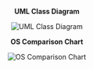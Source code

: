 <div align="center">
  <p><strong>UML Class Diagram</strong></p>
  <img src="https://sheraadams.github.io/assets/img/uml_class.jpg" alt="UML Class Diagram">
</div>

<div align="center">
  <p><strong>OS Comparison Chart</strong></p>
  <img src="https://sheraadams.github.io/assets/img/os.jpg"  alt="OS Comparison Chart">
</div>
